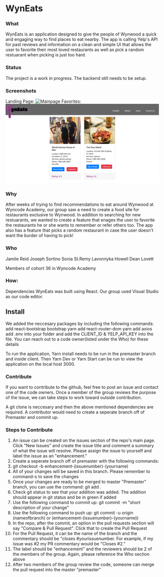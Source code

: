 # WynEats

### What
WynEats is an application designed to give the people of Wynwood a quick and engaging way to find places to eat nearby. The app is calling Yelp's API for past reviews and information on a clean and simple UI that allows the user to favorite their most loved restaurants as well as pick a random restuarant when picking is just too hard.

### Status
The project is a work in progress. The backend still needs to be setup.

### Screenshots
Landing Page:
![Mainpage](./client/src/assets/Mainpage.png)
Favorites:
![favorites](./client/src/assets/favorites.png)

### Why
After weeks of trying to find recommendations to eat around Wynwood at Wyncode Academy, our group saw a need to create a food site for restaurants exclusive to Wynwood. In addition to searching for new restuarants, we wanted to create a feature that enages the user to favorite the restaurants he or she wants to remember or refer others too. The app also has a feature that picks a random restaurant in case the user doesn't want the burder of having to pick!

### Who
Jamile Reid
Joseph Sortino
Sonia St.Remy
Lavonnyka Howell
Dean Lovett

Members of cohort 36 in Wyncode Academy

### How:
Dependencies
WynEats was built using React. Our group used Visual Studio as our code editor.

## Install
We added the neccesary packages by including the following commands:
add react-bootstrap bootstrap
yarn add react-router-dom
yarn add axios
add .env into your folder and add the CLIENT_ID & YELP_API_KEY into the file. You can reach out to a code owner(listed under the Who) for these details

To run the application, Yarn install needs to be run in the premaster branch and inside client. Then Yarn Dev or Yarn Start can be run to view the application on the local host 3000.

### Contribute
If you want to contribute to the github, feel free to post an issue and contact one of the code owners. Once a member of the group reviews the purpose of the issue, we can take steps to work toward outside contribution.

A git clone is neccesary and then the above mentioned dependencies are required. A contributor would need to create a seperate branch off of Premaster and commit up.

### Steps to Contribute

1. An issue can be created on the issues section of the repo's main page. Click "New Issues" and create the issue title and comment a summary of what the issue will resolve. Please assign the issue to yourself and label the issue as an "enhancement."
2. Create a seperate branch off of premaster with the following commands:
3. git checkout -b enhancement-(issuenumber)-(yourname)
4. All of your changes will be saved in this branch. Please remember to command-s to save the changes
5. Once your changes are ready to be merged to master "Premaster" branch, you can use the command: git add .
6. Check git status to see that your addition was added. The addition should appear in git status and be in green if added
7. Use the following command to commit up: git commit -m "short description of your change"
8. Use the following command to push up: git commit -u origin (nameofbranch) or (enhancement-(issuenumber)-(yourname))
9. In the repo, after the commit, an option in the pull requests section will say "Compare & Pull Request". Click that to create the Pull Request
10. For the Pull Request, it can be the name of the branch and the commentary should be "closes #yourissuenumber. For example, if my issue was #2 my PR commentary would be "Closes #2."
11. The label should be "enhancement" and the reviewers should be 2 of the members of the group. Again, please reference the Who section above
12. After two members of the group review the code, someone can merge the pull request into the master "premaster"
